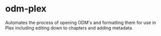 # odm-plex
Automates the process of opening ODM's and formatting them for use in Plex including editing down to chapters and adding metadata.
